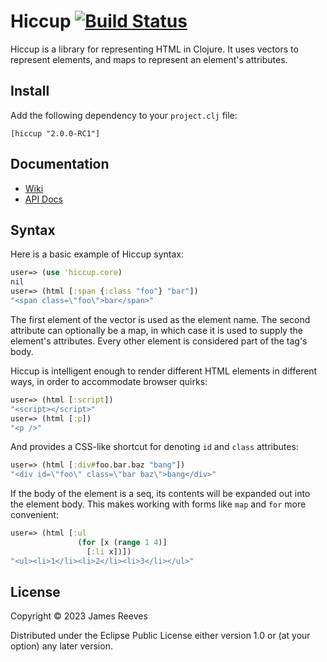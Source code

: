 # Hiccup [![Build Status](https://github.com/weavejester/hiccup/actions/workflows/test.yml/badge.svg)](https://github.com/weavejester/hiccup/actions/workflows/test.yml)

Hiccup is a library for representing HTML in Clojure. It uses vectors
to represent elements, and maps to represent an element's attributes.

## Install

Add the following dependency to your `project.clj` file:

    [hiccup "2.0.0-RC1"]

## Documentation

* [Wiki](https://github.com/weavejester/hiccup/wiki)
* [API Docs](http://weavejester.github.io/hiccup)

## Syntax

Here is a basic example of Hiccup syntax:

```clojure
user=> (use 'hiccup.core)
nil
user=> (html [:span {:class "foo"} "bar"])
"<span class=\"foo\">bar</span>"
```

The first element of the vector is used as the element name. The second
attribute can optionally be a map, in which case it is used to supply
the element's attributes. Every other element is considered part of the
tag's body.

Hiccup is intelligent enough to render different HTML elements in
different ways, in order to accommodate browser quirks:

```clojure
user=> (html [:script])
"<script></script>"
user=> (html [:p])
"<p />"
```

And provides a CSS-like shortcut for denoting `id` and `class`
attributes:

```clojure
user=> (html [:div#foo.bar.baz "bang"])
"<div id=\"foo\" class=\"bar baz\">bang</div>"
```

If the body of the element is a seq, its contents will be expanded out
into the element body. This makes working with forms like `map` and
`for` more convenient:

```clojure
user=> (html [:ul
               (for [x (range 1 4)]
                 [:li x])])
"<ul><li>1</li><li>2</li><li>3</li></ul>"
```

## License

Copyright © 2023 James Reeves

Distributed under the Eclipse Public License either version 1.0 or (at
your option) any later version.
